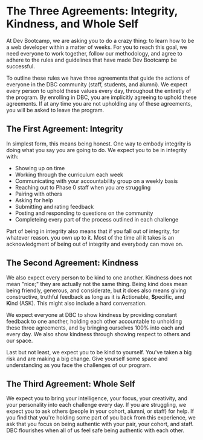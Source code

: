 # The Three Agreements: Integrity, Kindness, and Whole Self

At Dev Bootcamp, we are asking you to do a crazy thing: to learn how to be a web developer within a matter of weeks.  For you to reach this goal, we need everyone to work together, follow our methodology, and agree to adhere to the rules and guidelines that have made Dev Bootcamp be successful.

To outline these rules we have three agreements that guide the actions of everyone in the DBC community (staff, students, and alumni). We expect every person to uphold these values every day, throughout the entiretly of the program. By enrolling in DBC, you are implicitly agreeing to uphold these agreements. If at any time you are not upholding any of these agreements, you will be asked to leave the program.  


## The First Agreement: Integrity
In simplest form, this means being honest. One way to embody integrity is doing what you say you are going to do. We expect you to be in integrity with:
- Showing up on time
- Working through the curriculum each week
- Communicating with your accountability group on a weekly basis 
- Reaching out to Phase 0 staff when you are struggling
- Pairing with others
- Asking for help
- Submitting and rating feedback
- Posting and responding to questions on the community
- Completeing every part of the process outlined in each challenge

Part of being in integrity also means that if you fall out of integrity, for whatever reason. you own up to it.  Most of the time all it takes is an acknowledgment of being out of integrity and everybody can move on.

## The Second Agreement: Kindness
We also expect every person to be kind to one another. Kindness does not mean "nice;" they are actually not the same thing. Being kind does mean being friendly, generous, and considerate, but it does also means giving constructive, truthful feedback as long as it is <strong>A</strong>ctionable, <strong>S</strong>pecific, and <strong>K</strong>ind (ASK). This might also include a hard conversation.

We expect everyone at DBC to show kindness by providing constant feedback to one another, holding each other accountable to unholding these three agreements, and by bringing ourselves 100% into each and every day. We also show kindness through showing respect to others and our space. 

Last but not least, we expect you to be kind to yourself.  You've taken a big risk and are making a big change.  Give yourself some space and understanding as you face the challenges of our program. 

## The Third Agreement: Whole Self

We expect you to bring your intelligence, your focus, your creativity, and your personality into each challenge every day. If you are struggling, we expect you to ask others (people in your cohort, alumni, or staff) for help. If you find that you're holding some part of you back from this experience, we ask that you focus on being authentic with your pair, your cohort, and staff. DBC flourishes when all of us feel safe being authentic with each other.
